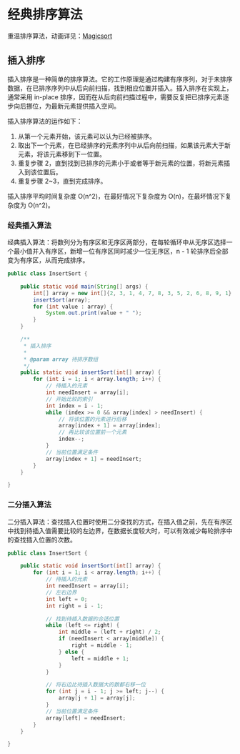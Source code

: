 # 经典排序算法

重温排序算法，动画详见：[Magicsort](https://chanshiyu.com/treasure/magicsort/)

## 插入排序

插入排序是一种简单的排序算法。它的工作原理是通过构建有序序列，对于未排序数据，在已排序序列中从后向前扫描，找到相应位置并插入。插入排序在实现上，通常采用 in-place 排序，因而在从后向前扫描过程中，需要反复把已排序元素逐步向后挪位，为最新元素提供插入空间。

插入排序算法的运作如下：

1. 从第一个元素开始，该元素可以认为已经被排序。
2. 取出下一个元素，在已经排序的元素序列中从后向前扫描，如果该元素大于新元素，将该元素移到下一位置。
3. 重复步骤 2，直到找到已排序的元素小于或者等于新元素的位置，将新元素插入到该位置后。
4. 重复步骤 2~3，直到完成排序。

插入排序平均时间复杂度 O(n^2)，在最好情况下复杂度为 O(n)，在最坏情况下复杂度为 O(n^2)。

### 经典插入算法

经典插入算法：将数列分为有序区和无序区两部分，在每轮循环中从无序区选择一个最小值并入有序区，新增一位有序区同时减少一位无序区，n - 1 轮排序后全部变为有序区，从而完成排序。

```java
public class InsertSort {

    public static void main(String[] args) {
        int[] array = new int[]{2, 3, 1, 4, 7, 8, 3, 5, 2, 6, 8, 9, 1};
        insertSort(array);
        for (int value : array) {
            System.out.print(value + " ");
        }
    }

    /**
     * 插入排序
     *
     * @param array 待排序数组
     */
    public static void insertSort(int[] array) {
        for (int i = 1; i < array.length; i++) {
            // 待插入的元素
            int needInsert = array[i];
            // 开始比较的索引
            int index = i - 1;
            while (index >= 0 && array[index] > needInsert) {
                // 将该位置的元素进行后移
                array[index + 1] = array[index];
                // 再比较该位置前一个元素
                index--;
            }
            // 当前位置满足条件
            array[index + 1] = needInsert;
        }
    }

}
```

### 二分插入算法

二分插入算法：查找插入位置时使用二分查找的方式，在插入值之前，先在有序区中找到待插入值需要比较的左边界，在数据长度较大时，可以有效减少每轮排序中的查找插入位置的次数。

```java
public class InsertSort {

    public static void insertSort(int[] array) {
        for (int i = 1; i < array.length; i++) {
            // 待插入的元素
            int needInsert = array[i];
            // 左右边界
            int left = 0;
            int right = i - 1;

            // 找到待插入数据的合适位置
            while (left <= right) {
                int middle = (left + right) / 2;
                if (needInsert < array[middle]) {
                    right = middle - 1;
                } else {
                    left = middle + 1;
                }
            }

            // 将右边比待插入数据大的数都右移一位
            for (int j = i - 1; j >= left; j--) {
                array[j + 1] = array[j];
            }
            // 当前位置满足条件
            array[left] = needInsert;
        }
    }

}
```
